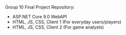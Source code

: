 Group 10 Final Project Repository:
- ASP.NET Core 9.0 WebAPI
- HTML, JS, CSS, Client 1 (For everyday users/players)
- HTML, JS, CSS, Client 2 (For game analysts)